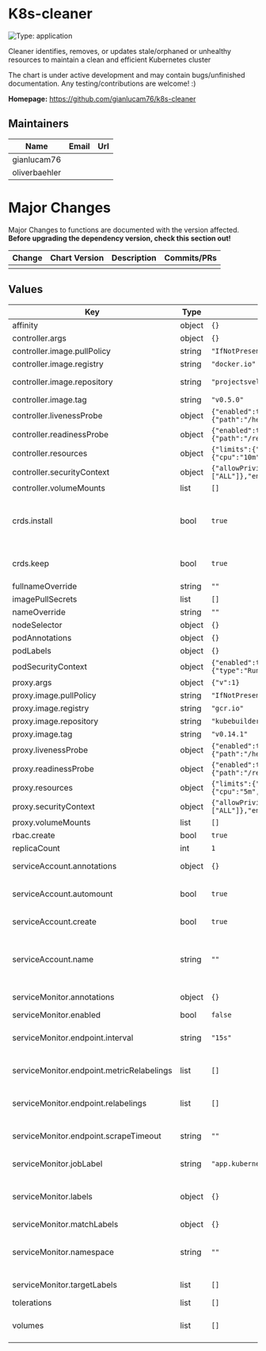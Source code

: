 # K8s-cleaner

![Type: application](https://img.shields.io/badge/Type-application-informational?style=flat-square)

Cleaner identifies, removes, or updates stale/orphaned or unhealthy resources to maintain a clean and efficient Kubernetes cluster

The chart is under active development and may contain bugs/unfinished documentation. Any testing/contributions are welcome! :)

**Homepage:** <https://github.com/gianlucam76/k8s-cleaner>

## Maintainers

| Name | Email | Url |
| ---- | ------ | --- |
| gianlucam76 |  |  |
| oliverbaehler |  |  |

# Major Changes

Major Changes to functions are documented with the version affected. **Before upgrading the dependency version, check this section out!**

| **Change** | **Chart Version** | **Description** | **Commits/PRs** |
| :--------- | :---------------- | :-------------- | :-------------- |
|||||

## Values

| Key | Type | Default | Description |
|-----|------|---------|-------------|
| affinity | object | `{}` | Affinity |
| controller.args | object | `{}` | Controller ARguments |
| controller.image.pullPolicy | string | `"IfNotPresent"` | Controller Image pull policy |
| controller.image.registry | string | `"docker.io"` | Controller Image Registry |
| controller.image.repository | string | `"projectsveltos/k8s-cleaner"` | Controller Image Repository |
| controller.image.tag | string | `"v0.5.0"` | ControllerImage Tag |
| controller.livenessProbe | object | `{"enabled":true,"httpGet":{"path":"/healthz","port":8081},"initialDelaySeconds":15,"periodSeconds":20}` | Controller LivenessProbe   |
| controller.readinessProbe | object | `{"enabled":true,"httpGet":{"path":"/readyz","port":8081},"initialDelaySeconds":5,"periodSeconds":10}` | Controller ReadinessProbe |
| controller.resources | object | `{"limits":{"cpu":"500m","memory":"128Mi"},"requests":{"cpu":"10m","memory":"64Mi"}}` | Controller Resources   |
| controller.securityContext | object | `{"allowPrivilegeEscalation":false,"capabilities":{"drop":["ALL"]},"enabled":true,"runAsNonRoot":true}` | Controller SecurityCOntext |
| controller.volumeMounts | list | `[]` | Controller VolumeMounts |
| crds.install | bool | `true` | Install the CustomResourceDefinitions (This also manages the lifecycle of the CRDs for update operations) |
| crds.keep | bool | `true` | Keep the CustomResourceDefinitions (when the chart is deleted) |
| fullnameOverride | string | `""` | Full name overwrite |
| imagePullSecrets | list | `[]` | ImagePullSecrets |
| nameOverride | string | `""` | Partial name overwrite |
| nodeSelector | object | `{}` | NodeSelector |
| podAnnotations | object | `{}` | Pod Annotations |
| podLabels | object | `{}` | Pod Labels |
| podSecurityContext | object | `{"enabled":true,"runAsNonRoot":true,"seccompProfile":{"type":"RuntimeDefault"}}` | Pod Security Context |
| proxy.args | object | `{"v":1}` | Proxy arguments |
| proxy.image.pullPolicy | string | `"IfNotPresent"` | Proxy Image pull policy |
| proxy.image.registry | string | `"gcr.io"` | Proxy Image Registry |
| proxy.image.repository | string | `"kubebuilder/kube-rbac-proxy"` | Proxy Image Repository |
| proxy.image.tag | string | `"v0.14.1"` | Proxy Image Tag |
| proxy.livenessProbe | object | `{"enabled":true,"httpGet":{"path":"/healthz","port":8081},"initialDelaySeconds":15,"periodSeconds":20}` | Proxy LivenessProbe   |
| proxy.readinessProbe | object | `{"enabled":true,"httpGet":{"path":"/readyz","port":8081},"initialDelaySeconds":5,"periodSeconds":10}` | Proxy ReadinessProbe |
| proxy.resources | object | `{"limits":{"cpu":"500m","memory":"128Mi"},"requests":{"cpu":"5m","memory":"64Mi"}}` | Proxy Resources   |
| proxy.securityContext | object | `{"allowPrivilegeEscalation":false,"capabilities":{"drop":["ALL"]},"enabled":true,"runAsNonRoot":true}` | Proxy SecurityCOntext |
| proxy.volumeMounts | list | `[]` | Proxy VolumeMounts |
| rbac.create | bool | `true` | Create RBAC resources |
| replicaCount | int | `1` | Amount of replicas |
| serviceAccount.annotations | object | `{}` | Annotations to add to the service account |
| serviceAccount.automount | bool | `true` | Automatically mount a ServiceAccount's API credentials? |
| serviceAccount.create | bool | `true` | Specifies whether a service account should be created |
| serviceAccount.name | string | `""` | The name of the service account to use. If not set and create is true, a name is generated using the fullname template |
| serviceMonitor.annotations | object | `{}` | Assign additional Annotations |
| serviceMonitor.enabled | bool | `false` | Enable ServiceMonitor |
| serviceMonitor.endpoint.interval | string | `"15s"` | Set the scrape interval for the endpoint of the serviceMonitor |
| serviceMonitor.endpoint.metricRelabelings | list | `[]` | Set metricRelabelings for the endpoint of the serviceMonitor |
| serviceMonitor.endpoint.relabelings | list | `[]` | Set relabelings for the endpoint of the serviceMonitor |
| serviceMonitor.endpoint.scrapeTimeout | string | `""` | Set the scrape timeout for the endpoint of the serviceMonitor |
| serviceMonitor.jobLabel | string | `"app.kubernetes.io/name"` | Set JobLabel for the serviceMonitor |
| serviceMonitor.labels | object | `{}` | Assign additional labels according to Prometheus' serviceMonitorSelector matching labels |
| serviceMonitor.matchLabels | object | `{}` | Change matching labels |
| serviceMonitor.namespace | string | `""` | Install the ServiceMonitor into a different Namespace, as the monitoring stack one (default: the release one) |
| serviceMonitor.targetLabels | list | `[]` | Set targetLabels for the serviceMonitor |
| tolerations | list | `[]` | Tolerations |
| volumes | list | `[]` | Additional volumes on the output Deployment definition. |
